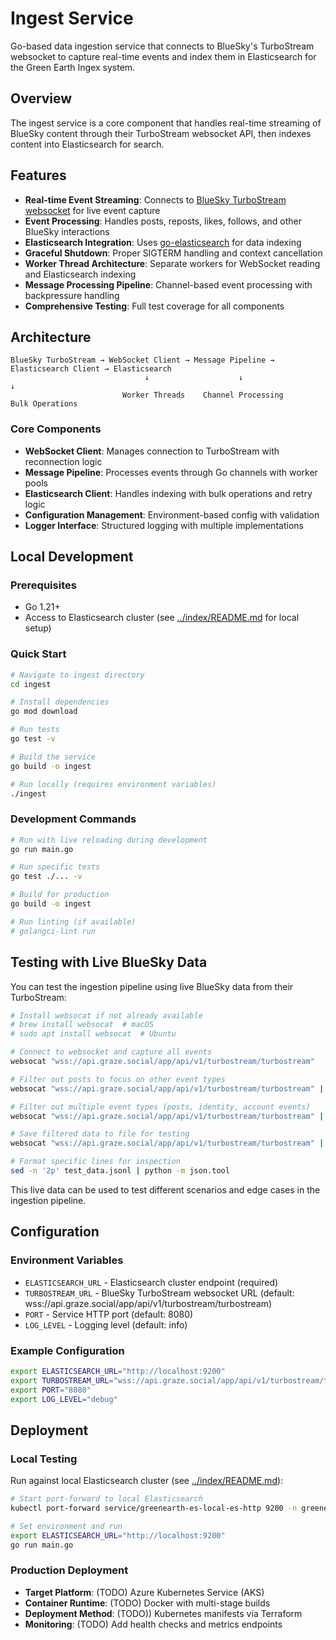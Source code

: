 # Ingest Service

Go-based data ingestion service that connects to BlueSky's TurboStream websocket to capture real-time events and index them in Elasticsearch for the Green Earth Ingex system.

## Overview

The ingest service is a core component that handles real-time streaming of BlueSky content through their TurboStream websocket API, then indexes content into Elasticsearch for search.

## Features

- **Real-time Event Streaming**: Connects to [BlueSky TurboStream websocket](https://www.graze.social/docs/graze-turbostream) for live event capture
- **Event Processing**: Handles posts, reposts, likes, follows, and other BlueSky interactions
- **Elasticsearch Integration**: Uses [go-elasticsearch](https://pkg.go.dev/github.com/elastic/go-elasticsearch/v9) for data indexing
- **Graceful Shutdown**: Proper SIGTERM handling and context cancellation
- **Worker Thread Architecture**: Separate workers for WebSocket reading and Elasticsearch indexing
- **Message Processing Pipeline**: Channel-based event processing with backpressure handling
- **Comprehensive Testing**: Full test coverage for all components

## Architecture

```
BlueSky TurboStream → WebSocket Client → Message Pipeline → Elasticsearch Client → Elasticsearch
                              ↓                    ↓                      ↓
                         Worker Threads    Channel Processing      Bulk Operations
```

### Core Components

- **WebSocket Client**: Manages connection to TurboStream with reconnection logic
- **Message Pipeline**: Processes events through Go channels with worker pools
- **Elasticsearch Client**: Handles indexing with bulk operations and retry logic
- **Configuration Management**: Environment-based config with validation
- **Logger Interface**: Structured logging with multiple implementations

## Local Development

### Prerequisites
- Go 1.21+
- Access to Elasticsearch cluster (see [../index/README.md](../index/README.md) for local setup)

### Quick Start

```bash
# Navigate to ingest directory
cd ingest

# Install dependencies
go mod download

# Run tests
go test -v

# Build the service
go build -o ingest

# Run locally (requires environment variables)
./ingest
```

### Development Commands

```bash
# Run with live reloading during development
go run main.go

# Run specific tests
go test ./... -v

# Build for production
go build -o ingest

# Run linting (if available)
# golangci-lint run
```

## Testing with Live BlueSky Data

You can test the ingestion pipeline using live BlueSky data from their TurboStream:

```bash
# Install websocat if not already available
# brew install websocat  # macOS
# sudo apt install websocat  # Ubuntu

# Connect to websocket and capture all events
websocat "wss://api.graze.social/app/api/v1/turbostream/turbostream"

# Filter out posts to focus on other event types
websocat "wss://api.graze.social/app/api/v1/turbostream/turbostream" | grep -v '"collection": "app.bsky.feed.post"'

# Filter out multiple event types (posts, identity, account events)
websocat "wss://api.graze.social/app/api/v1/turbostream/turbostream" | grep -v -E '"collection": "app.bsky.feed.post"|"kind": "identity"|"kind": "account"'

# Save filtered data to file for testing
websocat "wss://api.graze.social/app/api/v1/turbostream/turbostream" | grep -v '"collection": "app.bsky.feed.post"' > test_data.jsonl

# Format specific lines for inspection
sed -n '2p' test_data.jsonl | python -m json.tool
```

This live data can be used to test different scenarios and edge cases in the ingestion pipeline.

## Configuration

### Environment Variables

- `ELASTICSEARCH_URL` - Elasticsearch cluster endpoint (required)
- `TURBOSTREAM_URL` - BlueSky TurboStream websocket URL (default: wss://api.graze.social/app/api/v1/turbostream/turbostream)
- `PORT` - Service HTTP port (default: 8080)
- `LOG_LEVEL` - Logging level (default: info)

### Example Configuration

```bash
export ELASTICSEARCH_URL="http://localhost:9200"
export TURBOSTREAM_URL="wss://api.graze.social/app/api/v1/turbostream/turbostream"
export PORT="8080"
export LOG_LEVEL="debug"
```

## Deployment

### Local Testing
Run against local Elasticsearch cluster (see [../index/README.md](../index/README.md)):

```bash
# Start port-forward to local Elasticsearch
kubectl port-forward service/greenearth-es-local-es-http 9200 -n greenearth-local

# Set environment and run
export ELASTICSEARCH_URL="http://localhost:9200"
go run main.go
```

### Production Deployment
- **Target Platform**: (TODO) Azure Kubernetes Service (AKS)
- **Container Runtime**: (TODO) Docker with multi-stage builds
- **Deployment Method**: (TODO)) Kubernetes manifests via Terraform
- **Monitoring**: (TODO) Add health checks and metrics endpoints